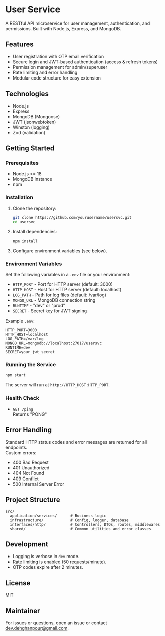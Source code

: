 # User Service

A RESTful API microservice for user management, authentication, and permissions. Built with Node.js, Express, and MongoDB.

## Features

- User registration with OTP email verification
- Secure login and JWT-based authentication (access & refresh tokens)
- Permission management for admin/superuser
- Rate limiting and error handling
- Modular code structure for easy extension

## Technologies

- Node.js
- Express
- MongoDB (Mongoose)
- JWT (jsonwebtoken)
- Winston (logging)
- Zod (validation)

## Getting Started

### Prerequisites

- Node.js >= 18
- MongoDB instance
- npm

### Installation

1. Clone the repository:
    ```sh
    git clone https://github.com/yourusername/usersvc.git
    cd usersvc
    ```

2. Install dependencies:
    ```sh
    npm install
    ```

3. Configure environment variables (see below).

### Environment Variables

Set the following variables in a `.env` file or your environment:

- `HTTP_PORT` - Port for HTTP server (default: 3000)
- `HTTP_HOST` - Host for HTTP server (default: localhost)
- `LOG_PATH` - Path for log files (default: /var/log)
- `MONGO_URL` - MongoDB connection string
- `RUNTIME` - "dev" or "prod"
- `SECRET` - Secret key for JWT signing

Example `.env`:
```
HTTP_PORT=3000
HTTP_HOST=localhost
LOG_PATH=/var/log
MONGO_URL=mongodb://localhost:27017/usersvc
RUNTIME=dev
SECRET=your_jwt_secret
```

### Running the Service

```sh
npm start
```

The server will run at `http://HTTP_HOST:HTTP_PORT`.

### Health Check

- `GET /ping`  
  Returns "PONG"

## Error Handling

Standard HTTP status codes and error messages are returned for all endpoints.  
Custom errors:  
- 400 Bad Request  
- 401 Unauthorized  
- 404 Not Found  
- 409 Conflict  
- 500 Internal Server Error

## Project Structure

```
src/
  application/services/      # Business logic
  infrastructure/            # Config, logger, database
  interfaces/http/           # Controllers, DTOs, routes, middlewares
  shared/                    # Common utilities and error classes
```

## Development

- Logging is verbose in `dev` mode.
- Rate limiting is enabled (50 requests/minute).
- OTP codes expire after 2 minutes.

## License

MIT

## Maintainer

For issues or questions, open an issue or contact [dev.dehghanpour@gmail.com](mailto:dev.dehghanpour@gmail.com).
